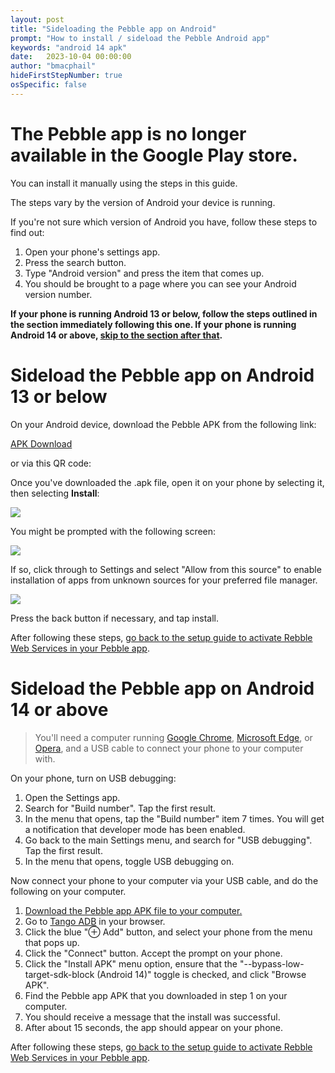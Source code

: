 ```yaml
---
layout: post
title: "Sideloading the Pebble app on Android"
prompt: "How to install / sideload the Pebble Android app"
keywords: "android 14 apk"
date:   2023-10-04 00:00:00
author: "bmacphail"
hideFirstStepNumber: true
osSpecific: false
---
```


# The Pebble app is no longer available in the Google Play store.

You can install it manually using the steps in this guide.

The steps vary by the version of Android your device is running. 

If you're not sure which version of Android you have, follow these steps to find out:

1. Open your phone's settings app.
2. Press the search button.
3. Type "Android version" and press the item that comes up.
4. You should be brought to a page where you can see your Android version number.

**If your phone is running Android 13 or below, follow the steps outlined in the section immediately following this one. If your phone is running Android 14 or above, [skip to the section after that](https://help.rebble.io/sideload-android-app/#3).**

# Sideload the Pebble app on Android 13 or below

On your Android device, download the Pebble APK from the following link:

[APK Download](https://rebble.io/apk)

<notmobile>
or via this QR code:   
   
   <qr url="https://rebble.io/apk" />
</notmobile>

Once you've downloaded the .apk file, open it on your phone by selecting it, then selecting **Install**:   

![](/images/setup/3.png)


You might be prompted with the following screen:

![](/images/setup/1.png)


If so, click through to Settings and select "Allow from this source" to enable installation of apps from unknown sources for your preferred file manager. 

![](/images/setup/2.png)

Press the back button if necessary, and tap install.

After following these steps, [go back to the setup guide to activate Rebble Web Services in your Pebble app](/setup-android).

# Sideload the Pebble app on Android 14 or above

> You'll need a computer running [Google Chrome](https://www.google.com/intl/en_ca/chrome/), [Microsoft Edge](https://www.microsoft.com/en-us/edge), or [Opera](https://www.opera.com/), and a USB cable to connect your phone to your computer with. 

On your phone, turn on USB debugging:

1. Open the Settings app.
2. Search for "Build number". Tap the first result.
3. In the menu that opens, tap the "Build number" item 7 times. You will get a notification that developer mode has been enabled.
4. Go back to the main Settings menu, and search for "USB debugging". Tap the first result.
5. In the menu that opens, toggle USB debugging on.

Now connect your phone to your computer via your USB cable, and do the following on your computer.

1. [Download the Pebble app APK file to your computer.](https://rebble.io/apk)
2. Go to [Tango ADB](https://tango-adb.github.io/old-demo/) in your browser.
3. Click the blue "⊕ Add" button, and select your phone from the menu that pops up.
4. Click the "Connect" button. Accept the prompt on your phone.
5. Click the "Install APK" menu option, ensure that the "--bypass-low-target-sdk-block (Android 14)" toggle is checked, and click "Browse APK".
6. Find the Pebble app APK that you downloaded in step 1 on your computer.
7. You should receive a message that the install was successful. 
8. After about 15 seconds, the app should appear on your phone.

After following these steps, [go back to the setup guide to activate Rebble Web Services in your Pebble app](/setup-android).